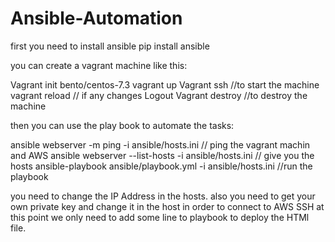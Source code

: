 # Ansible-Automation

first you need to install ansible
 pip install ansible

 you can create a vagrant machine like this:

 Vagrant init bento/centos-7.3
 vagrant up
 Vagrant ssh           //to start the machine
 vagrant reload        // if any changes
 Logout
 Vagrant destroy       //to destroy the machine

then you can use the play book to automate the tasks:

ansible webserver -m ping -i ansible/hosts.ini          // ping the vagrant machin and AWS
ansible webserver --list-hosts -i ansible/hosts.ini      // give you the hosts
ansible-playbook ansible/playbook.yml -i ansible/hosts.ini   //run the playbook

you need to change the IP Address in the hosts.
also you need to get your own private key and change it in the host in order to connect to AWS SSH
at this point we only need to add some line to playbook to deploy the HTMl file.
